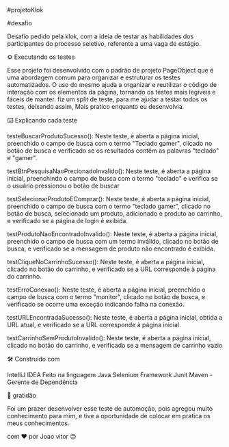 #projetoKlok


#desafio 

Desafio pedido pela klok, com a ideia de testar as habilidades dos participantes do processo seletivo, referente a uma vaga de estágio.

⚙️ Executando os testes

Esse projeto foi desenvolvido com o padrão de projeto PageObject que é uma abordagem comum para organizar e estruturar os testes automatizados.
O uso do mesmo ajuda a organizar e reutilizar o código de interação com os elementos da página, tornando os testes mais legíveis e fáceis de manter.
fiz um split de teste, para me ajudar a testar todos os testes, deixando assim, Mais pratico enquanto eu desenvolvia.

⌨️ Explicando cada teste

testeBuscarProdutoSucesso(): 
Neste teste, é aberta a página inicial, preenchido o campo de busca com o termo "Teclado gamer", clicado no botão de busca e verificado se os resultados contêm as palavras "teclado" e "gamer".

testBtnPesquisaNaoPrecionadoInvalido():
Neste teste, é aberta a página inicial, preenchindo o campo de busca com o termo "teclado" e verifica se o usuário pressionou o botão de buscar

testSelecionarProdutoEComprar(): 
Neste teste, é aberta a página inicial, preenchido o campo de busca com o termo "teclado gamer", clicado no botão de busca, selecionado um produto, adicionado o produto ao carrinho, e verificado se a página de login é exibida.

testProdutoNaoEncontradoInvalido():
Neste teste, é aberta a página inicial, preenchido o campo de busca com um termo inválido, clicado no botão de busca, e verificado se a mensagem de produto não encontrado é exibida.

testCliqueNoCarrinhoSucesso(): 
Neste teste, é aberta a página inicial, clicado no botão do carrinho, e verificado se a URL corresponde à página do carrinho.

testErroConexao(): 
Neste teste, é aberta a página inicial, preenchido o campo de busca com o termo "monitor", clicado no botão de busca, e verificado se ocorre uma exceção indicando falha na conexão.

testURLEncontradaSucesso(): 
Neste teste, é aberta a página inicial, obtida a URL atual, e verificado se a URL corresponde à página inicial.

testCarrinhoSemProdutoInvalido(): 
Neste teste, é aberta a página inicial, clicado no botão do carrinho, e verificado se a mensagem de carrinho vazio 

🛠️ Construído com

IntelliJ IDEA
Feito na linguagem Java
Selenium 
Framework Junit
Maven - Gerente de Dependência


🎁 gratidão

Foi um prazer desenvolver esse teste de automoção, pois agregou muito conhecimento para mim, e tive a oportunidade de colocar em pratica os meus conhecimentos.

com ❤️ por Joao vitor 😊
